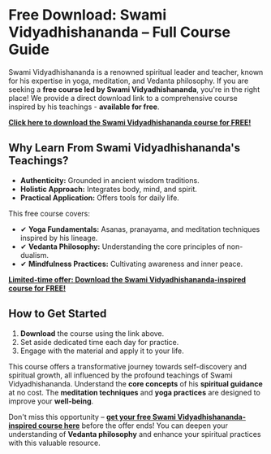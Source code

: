 # Free Download: Swami Vidyadhishananda – Full Course Guide

Swami Vidyadhishananda is a renowned spiritual leader and teacher, known for his expertise in yoga, meditation, and Vedanta philosophy. If you are seeking a **free course led by Swami Vidyadhishananda**, you're in the right place! We provide a direct download link to a comprehensive course inspired by his teachings - **available for free**.

[**Click here to download the Swami Vidyadhishananda course for FREE!**](https://udemywork.com/swami-vidyadhishananda)

## Why Learn From Swami Vidyadhishananda's Teachings?

*   **Authenticity:** Grounded in ancient wisdom traditions.
*   **Holistic Approach:** Integrates body, mind, and spirit.
*   **Practical Application:** Offers tools for daily life.

This free course covers:

*   ✔ **Yoga Fundamentals:** Asanas, pranayama, and meditation techniques inspired by his lineage.
*   ✔ **Vedanta Philosophy:** Understanding the core principles of non-dualism.
*   ✔ **Mindfulness Practices:** Cultivating awareness and inner peace.

[**Limited-time offer: Download the Swami Vidyadhishananda-inspired course for FREE!**](https://udemywork.com/swami-vidyadhishananda)

## How to Get Started

1.  **Download** the course using the link above.
2.  Set aside dedicated time each day for practice.
3.  Engage with the material and apply it to your life.

This course offers a transformative journey towards self-discovery and spiritual growth, all influenced by the profound teachings of Swami Vidyadhishananda. Understand the **core concepts** of his **spiritual guidance** at no cost. The **meditation techniques** and **yoga practices** are designed to improve your **well-being**.

Don't miss this opportunity – **[get your free Swami Vidyadhishananda-inspired course here](https://udemywork.com/swami-vidyadhishananda)** before the offer ends! You can deepen your understanding of **Vedanta philosophy** and enhance your spiritual practices with this valuable resource.
